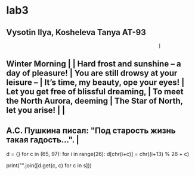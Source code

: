# lab3
Vysotin Ilya, Kosheleva Tanya AT-93
--------------------------------------------------------------
                                                             |
Winter Morning                                               |
                                                             |
Hard frost and sunshine – a day of pleasure!                 |
You are still drowsy at your leisure –                       |
It’s time, my beauty, ope your eyes!                         |
Let you get free of blissful dreaming,                       |
To meet the North Aurora, deeming                            |
The Star of North, let you arise!                            |
                                                             |
--------------------------------------------------------------
А.С. Пушкина писал: "Под старость жизнь такая гадость...".   |
--------------------------------------------------------------

d = {}
for c in (65, 97):
    for i in range(26):
        d[chr(i+c)] = chr((i+13) % 26 + c)

print("".join([d.get(c, c) for c in s]))
